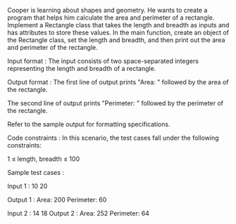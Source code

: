 Cooper is learning about shapes and geometry. He wants to create a program that helps him calculate the area and perimeter of a rectangle. Implement a Rectangle class that takes the length and breadth as inputs and has attributes to store these values. In the main function, create an object of the Rectangle class, set the length and breadth, and then print out the area and perimeter of the rectangle.

Input format :
The input consists of two space-separated integers representing the length and breadth of a rectangle.

Output format :
The first line of output prints "Area: " followed by the area of the rectangle.

The second line of output prints "Perimeter: " followed by the perimeter of the rectangle.



Refer to the sample output for formatting specifications.

Code constraints :
In this scenario, the test cases fall under the following constraints:

1 ≤ length, breadth ≤ 100

Sample test cases :

Input 1 :
10 20

Output 1 :
Area: 200
Perimeter: 60

Input 2 :
14 18
Output 2 :
Area: 252
Perimeter: 64
